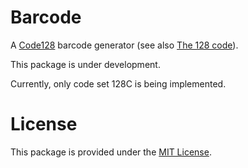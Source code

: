 # Barcode

A [Code128](https://en.wikipedia.org/wiki/Code_128) barcode generator (see also [The 128 code](http://grandzebu.net/informatique/codbar-en/code128.htm)).

This package is under development.

Currently, only code set 128C is being implemented.

# License

This package is provided under the [MIT License](LICENSE).
